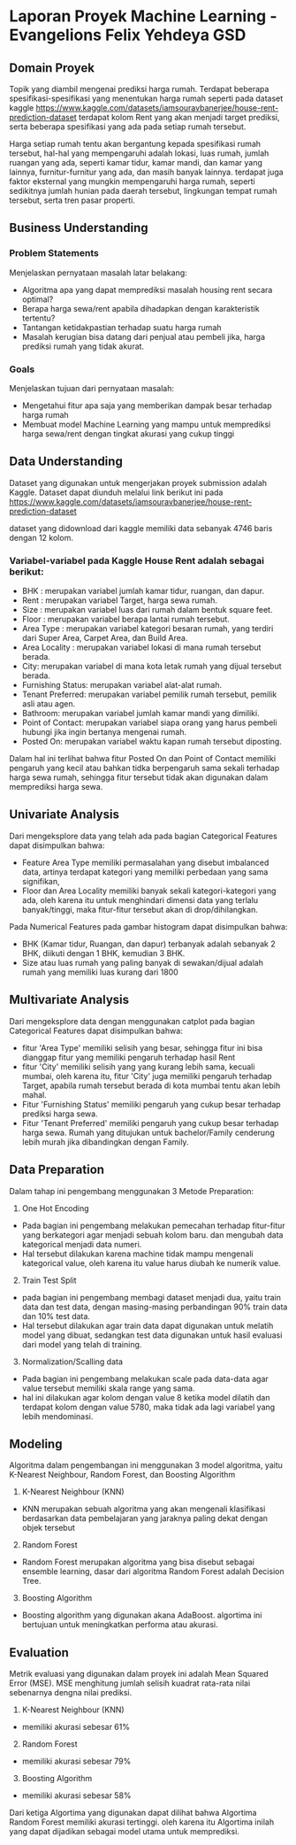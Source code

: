 # Laporan Proyek Machine Learning - Evangelions Felix Yehdeya GSD

## Domain Proyek

Topik yang diambil mengenai prediksi harga rumah. Terdapat beberapa spesifikasi-spesifikasi yang menentukan harga rumah seperti pada dataset kaggle https://www.kaggle.com/datasets/iamsouravbanerjee/house-rent-prediction-dataset terdapat kolom Rent yang akan menjadi target prediksi, serta beberapa spesifikasi yang ada pada setiap rumah tersebut.

Harga setiap rumah tentu akan bergantung kepada spesifikasi rumah tersebut, hal-hal yang mempengaruhi adalah lokasi, luas rumah, jumlah ruangan yang ada, seperti kamar tidur, kamar mandi, dan kamar yang lainnya, furnitur-furnitur yang ada, dan masih banyak lainnya. terdapat juga faktor eksternal yang mungkin mempengaruhi harga rumah, seperti sedikitnya jumlah hunian pada daerah tersebut, lingkungan tempat rumah tersebut, serta tren pasar properti.

## Business Understanding

### Problem Statements

Menjelaskan pernyataan masalah latar belakang:

- Algoritma apa yang dapat memprediksi masalah housing rent secara optimal?
- Berapa harga sewa/rent apabila dihadapkan dengan karakteristik tertentu?
- Tantangan ketidakpastian terhadap suatu harga rumah
- Masalah kerugian bisa datang dari penjual atau pembeli jika, harga prediksi rumah yang tidak akurat.

### Goals

Menjelaskan tujuan dari pernyataan masalah:

- Mengetahui fitur apa saja yang memberikan dampak besar terhadap harga rumah
- Membuat model Machine Learning yang mampu untuk memprediksi harga sewa/rent dengan tingkat akurasi yang cukup tinggi

## Data Understanding

Dataset yang digunakan untuk mengerjakan proyek submission adalah Kaggle. Dataset dapat diunduh melalui link berikut ini pada https://www.kaggle.com/datasets/iamsouravbanerjee/house-rent-prediction-dataset

dataset yang didownload dari kaggle memiliki data sebanyak 4746 baris dengan 12 kolom.

### Variabel-variabel pada Kaggle House Rent adalah sebagai berikut:

- BHK : merupakan variabel jumlah kamar tidur, ruangan, dan dapur.
- Rent : merupakan variabel Target, harga sewa rumah.
- Size : merupakan variabel luas dari rumah dalam bentuk square feet.
- Floor : merupakan variabel berapa lantai rumah tersebut.
- Area Type : merupakan variabel kategori besaran rumah, yang terdiri dari Super Area, Carpet Area, dan Build Area.
- Area Locality : merupakan variabel lokasi di mana rumah tersebut berada.
- City: merupakan variabel di mana kota letak rumah yang dijual tersebut berada.
- Furnishing Status: merupakan variabel alat-alat rumah.
- Tenant Preferred: merupakan variabel pemilik rumah tersebut, pemilik asli atau agen.
- Bathroom: merupakan variabel jumlah kamar mandi yang dimiliki.
- Point of Contact: merupakan variabel siapa orang yang harus pembeli hubungi jika ingin bertanya mengenai rumah.
- Posted On: merupakan variabel waktu kapan rumah tersebut diposting.

Dalam hal ini terlihat bahwa fitur Posted On dan Point of Contact memiliki pengaruh yang kecil atau bahkan tidka berpengaruh sama sekali terhadap harga sewa rumah, sehingga fitur tersebut tidak akan digunakan dalam memprediksi harga sewa.

## Univariate Analysis

Dari mengeksplore data yang telah ada pada bagian Categorical Features dapat disimpulkan bahwa:

- Feature Area Type memiliki permasalahan yang disebut imbalanced data, artinya terdapat kategori yang memiliki perbedaan yang sama signifikan,
- Floor dan Area Locality memiliki banyak sekali kategori-kategori yang ada, oleh karena itu untuk menghindari dimensi data yang terlalu banyak/tinggi, maka fitur-fitur tersebut akan di drop/dihilangkan.

Pada Numerical Features pada gambar histogram dapat disimpulkan bahwa:

- BHK (Kamar tidur, Ruangan, dan dapur) terbanyak adalah sebanyak 2 BHK, diikuti dengan 1 BHK, kemudian 3 BHK.
- Size atau luas rumah yang paling banyak di sewakan/dijual adalah rumah yang memiliki luas kurang dari 1800

## Multivariate Analysis

Dari mengeksplore data dengan menggunakan catplot pada bagian Categorical Features dapat disimpulkan bahwa:

- fitur 'Area Type' memiliki selisih yang besar, sehingga fitur ini bisa dianggap fitur yang memiliki pengaruh terhadap hasil Rent
- fitur 'City' memiliki selisih yang yang kurang lebih sama, kecuali mumbai, oleh karena itu, fitur 'City' juga memiliki pengaruh terhadap Target, apabila rumah tersebut berada di kota mumbai tentu akan lebih mahal.
- Fitur 'Furnishing Status' memiliki pengaruh yang cukup besar terhadap prediksi harga sewa.
- Fitur 'Tenant Preferred' memiliki pengaruh yang cukup besar terhadap harga sewa. Rumah yang ditujukan untuk bachelor/Family cenderung lebih murah jika dibandingkan dengan Family.

## Data Preparation

Dalam tahap ini pengembang menggunakan 3 Metode Preparation:

1. One Hot Encoding

- Pada bagian ini pengembang melakukan pemecahan terhadap fitur-fitur yang berkategori agar menjadi sebuah kolom baru. dan mengubah data kategorical menjadi data numeri.
- Hal tersebut dilakukan karena machine tidak mampu mengenali kategorical value, oleh karena itu value harus diubah ke numerik value.

2. Train Test Split

- pada bagian ini pengembang membagi dataset menjadi dua, yaitu train data dan test data, dengan masing-masing perbandingan 90% train data dan 10% test data.
- Hal tersebut dilakukan agar train data dapat digunakan untuk melatih model yang dibuat, sedangkan test data digunakan untuk hasil evaluasi dari model yang telah di training.

3. Normalization/Scalling data

- Pada bagian ini pengembang melakukan scale pada data-data agar value tersebut memiliki skala range yang sama.
- hal ini dilakukan agar kolom dengan value 8 ketika model dilatih dan terdapat kolom dengan value 5780, maka tidak ada lagi variabel yang lebih mendominasi.

## Modeling

Algoritma dalam pengembangan ini menggunakan 3 model algoritma, yaitu K-Nearest Neighbour, Random Forest, dan Boosting Algorithm

1. K-Nearest Neighbour (KNN)

- KNN merupakan sebuah algoritma yang akan mengenali klasifikasi berdasarkan data pembelajaran yang jaraknya paling dekat dengan objek tersebut

2. Random Forest

- Random Forest merupakan algoritma yang bisa disebut sebagai ensemble learning, dasar dari algoritma Random Forest adalah Decision Tree.

3. Boosting Algorithm

- Boosting algorithm yang digunakan akana AdaBoost. algortima ini bertujuan untuk meningkatkan performa atau akurasi.

## Evaluation

Metrik evaluasi yang digunakan dalam proyek ini adalah Mean Squared Error (MSE). MSE menghitung jumlah selisih kuadrat rata-rata nilai sebenarnya dengna nilai prediksi.

1. K-Nearest Neighbour (KNN)

- memiliki akurasi sebesar 61%

2. Random Forest

- memiliki akurasi sebesar 79%

3. Boosting Algorithm

- memiliki akurasi sebesar 58%

Dari ketiga Algortima yang digunakan dapat dilihat bahwa Algortima Random Forest memiliki akurasi tertinggi. oleh karena itu Algortima inilah yang dapat dijadikan sebagai model utama untuk memprediksi.
